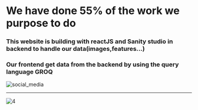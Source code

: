 # We have done 55% of the work we purpose to do

### This website is building with reactJS and Sanity studio in backend to handle our data(images,features...)
### Our frontend get data from the backend by using the query language GROQ


![social_media](https://user-images.githubusercontent.com/97252877/204309433-7703db35-c345-4607-9175-e7b27e69688d.PNG)

--------

![4](https://user-images.githubusercontent.com/97252877/212580008-4f3d3478-ca25-4d83-b51a-d1c47ca483f3.PNG)



